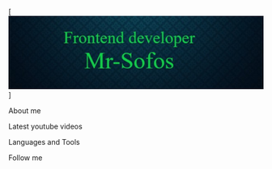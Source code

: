 [![Header](https://github.com/Mr-Sofos/Mr-Sofos/blob/main/assets/mrSofos.jpg)]

About me

Latest youtube videos

Languages and Tools

Follow me


